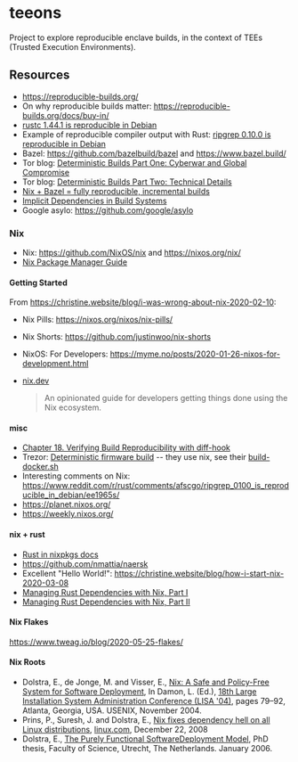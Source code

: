 # teeons
Project to explore reproducible enclave builds, in the context of TEEs (Trusted Execution Environments).

## Resources
* https://reproducible-builds.org/
* On why reproducible builds matter: https://reproducible-builds.org/docs/buy-in/
* [rustc 1.44.1 is reproducible in Debian](https://www.reddit.com/r/rust/comments/i4ij47/rustc_1441_is_reproducible_in_debian/)
* Example of reproducible compiler output with Rust: [ripgrep 0.10.0 is reproducible in Debian](https://www.reddit.com/r/rust/comments/afscgo/ripgrep_0100_is_reproducible_in_debian/)
* Bazel: https://github.com/bazelbuild/bazel and https://www.bazel.build/
* Tor blog: [Deterministic Builds Part One: Cyberwar and Global Compromise](https://blog.torproject.org/deterministic-builds-part-one-cyberwar-and-global-compromise)
* Tor blog: [Deterministic Builds Part Two: Technical Details](https://blog.torproject.org/deterministic-builds-part-two-technical-details)
* [Nix + Bazel = fully reproducible, incremental builds](https://www.tweag.io/blog/2018-03-15-bazel-nix/)
* [Implicit Dependencies in Build Systems](https://www.tweag.io/blog/2020-09-16-implicit-build-dependencies/)
* Google asylo: https://github.com/google/asylo

### Nix
* Nix: https://github.com/NixOS/nix and https://nixos.org/nix/
* [Nix Package Manager Guide](https://nixos.org/nix/manual/)

#### Getting Started
From https://christine.website/blog/i-was-wrong-about-nix-2020-02-10:

* Nix Pills: https://nixos.org/nixos/nix-pills/
* Nix Shorts: https://github.com/justinwoo/nix-shorts
* NixOS: For Developers: https://myme.no/posts/2020-01-26-nixos-for-development.html

* [nix.dev](https://nix.dev/index.html)
  > An opinionated guide for developers getting things done using the Nix ecosystem.

#### misc
* [Chapter 18. Verifying Build Reproducibility with diff-hook](https://nixos.org/manual/nix/stable/#chap-diff-hook)
* Trezor: [Deterministic firmware build](https://wiki.trezor.io/Developers_guide:Deterministic_firmware_build) -- they use nix, see their [build-docker.sh](https://github.com/trezor/trezor-firmware/blob/master/build-docker.sh)
* Interesting comments on Nix: https://www.reddit.com/r/rust/comments/afscgo/ripgrep_0100_is_reproducible_in_debian/ee1965s/
* https://planet.nixos.org/
* https://weekly.nixos.org/

#### nix + rust
* [Rust in nixpkgs docs](https://nixos.org/manual/nixpkgs/stable/#rust)
* https://github.com/nmattia/naersk
* Excellent "Hello World!": https://christine.website/blog/how-i-start-nix-2020-03-08
* [Managing Rust Dependencies with Nix, Part I](https://hadean.com/blog/managing-rust-dependencies-with-nix-part-i/)
* [Managing Rust Dependencies with Nix, Part II](https://hadean.com/blog/managing-rust-dependencies-with-nix-part-ii/)

#### Nix Flakes
https://www.tweag.io/blog/2020-05-25-flakes/

#### Nix Roots
* Dolstra, E., de Jonge, M. and Visser, E., [Nix: A Safe and Policy-Free System for Software Deployment](https://nixos.org/~eelco/pubs/nspfssd-lisa2004-final.pdf), In Damon, L. (Ed.), [18th Large Installation System Administration Conference (LISA '04)](http://www.usenix.org/events/lisa04/), pages 79–92, Atlanta, Georgia, USA. USENIX, November 2004.
* Prins, P., Suresh, J. and Dolstra, E., [Nix fixes dependency hell on all Linux distributions](https://www.linux.com/news/nix-fixes-dependency-hell-all-linux-distributions), [linux.com](https://www.linux.com/), December 22, 2008
* Dolstra, E., [The Purely Functional SoftwareDeployment Model](https://edolstra.github.io/pubs/phd-thesis.pdf), PhD thesis, Faculty of Science, Utrecht, The Netherlands. January 2006. 
